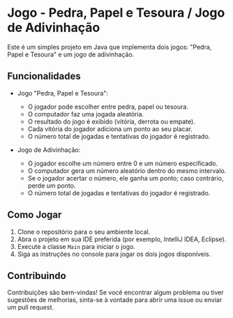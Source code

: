 # Jogo - Pedra, Papel e Tesoura / Jogo de Adivinhação

Este é um simples projeto em Java que implementa dois jogos: "Pedra, Papel e Tesoura" e um jogo de adivinhação.

## Funcionalidades

- Jogo "Pedra, Papel e Tesoura":
  - O jogador pode escolher entre pedra, papel ou tesoura.
  - O computador faz uma jogada aleatória.
  - O resultado do jogo é exibido (vitória, derrota ou empate).
  - Cada vitória do jogador adiciona um ponto ao seu placar.
  - O número total de jogadas e tentativas do jogador é registrado.

- Jogo de Adivinhação:
  - O jogador escolhe um número entre 0 e um número especificado.
  - O computador gera um número aleatório dentro do mesmo intervalo.
  - Se o jogador acertar o número, ele ganha um ponto; caso contrário, perde um ponto.
  - O número total de jogadas e tentativas do jogador é registrado.

## Como Jogar

1. Clone o repositório para o seu ambiente local.
2. Abra o projeto em sua IDE preferida (por exemplo, IntelliJ IDEA, Eclipse).
3. Execute a classe `Main` para iniciar o jogo.
4. Siga as instruções no console para jogar os dois jogos disponíveis.

## Contribuindo

Contribuições são bem-vindas! Se você encontrar algum problema ou tiver sugestões de melhorias, sinta-se à vontade para abrir uma issue ou enviar um pull request.
